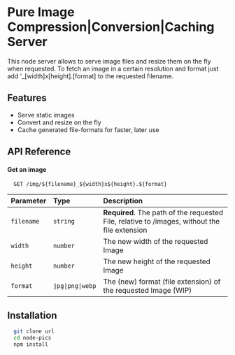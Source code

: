 # Pure Image Compression|Conversion|Caching Server

This node server allows to serve image files and resize them on the fly when requested. To fetch an image in a certain resolution and format just add '\_[width]x[height].[format] to the requested filename.

## Features

- Serve static images
- Convert and resize on the fly
- Cache generated file-formats for faster, later use

## API Reference

#### Get an image

```http
  GET /img/${filename}_${width}x${height}.${format}
```

| Parameter  | Type             | Description                                                                                   |
| :--------- | :--------------- | :-------------------------------------------------------------------------------------------- |
| `filename` | `string`         | **Required**. The path of the requested File, relative to /images, without the file extension |
| `width`    | `number`         | The new width of the requested Image                                                          |
| `height`   | `number`         | The new height of the requested Image                                                         |
| `format`   | `jpg\|png\|webp` | The (new) format (file extension) of the requested Image (WIP)                                |

## Installation

```bash
  git clone url
  cd node-pics
  npm install
```
